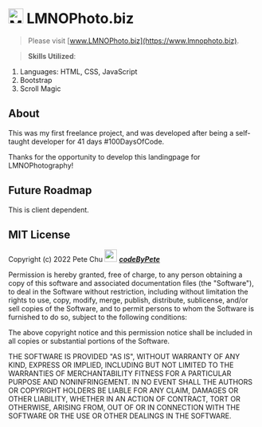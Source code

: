 # <img src='https://www.lmnophoto.biz/pics/mermaid_camera.gif' alt='Mermaid Camera logo' width='30'> LMNOPhoto.biz

>Please visit [www.LMNOPhoto.biz](https://www.lmnophoto.biz). 

>**Skills Utilized**:
<ol>
    <li>Languages: HTML, CSS, JavaScript</li>
    <li>Bootstrap</li>
    <li>Scroll Magic</li>
</ol>

## About
This was my first freelance project, and was developed after being a self-taught developer for 41 days #100DaysOfCode. 

Thanks for the opportunity to develop this landingpage for LMNOPhotography!

## Future Roadmap
This is client dependent.

## MIT License

Copyright (c) 2022 Pete Chu <img src='https://www.codebypete.com/pics/pharma2code_icon.gif' alt='codeByPete logo' width='25'> ***[codeByPete](https://www.codebypete.com/)***

Permission is hereby granted, free of charge, to any person obtaining a copy of this software and associated documentation files (the "Software"), to deal in the Software without restriction, including without limitation the rights to use, copy, modify, merge, publish, distribute, sublicense, and/or sell copies of the Software, and to permit persons to whom the Software is furnished to do so, subject to the following conditions:

The above copyright notice and this permission notice shall be included in all copies or substantial portions of the Software.

THE SOFTWARE IS PROVIDED "AS IS", WITHOUT WARRANTY OF ANY KIND, EXPRESS OR IMPLIED, INCLUDING BUT NOT LIMITED TO THE WARRANTIES OF MERCHANTABILITY FITNESS FOR A PARTICULAR PURPOSE AND NONINFRINGEMENT. IN NO EVENT SHALL THE AUTHORS OR COPYRIGHT HOLDERS BE LIABLE FOR ANY CLAIM, DAMAGES OR OTHER LIABILITY, WHETHER IN AN ACTION OF CONTRACT, TORT OR OTHERWISE, ARISING FROM, OUT OF OR IN CONNECTION WITH THE SOFTWARE OR THE USE OR OTHER DEALINGS IN THE SOFTWARE.

